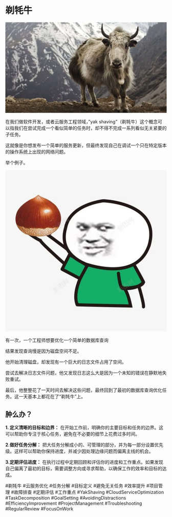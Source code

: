 # 剃牦牛

![剃牦牛](../assets/random_thoughts/yak.webp)

在我们做软件开发，或者云服务工程领域，”yak shaving”（剃牦牛）这个概念可以指我们在尝试完成一个看似简单的任务时，却不得不完成一系列看似无关紧要的子任务。

这就像是你想发布一个简单的服务更新，但最终发现自己在调试一个只在特定版本的操作系统上出现的网络问题。

举个例子。

![举个🌰](../assets/random_thoughts/for_example.webp)


有一次，一个工程师想要优化一个简单的数据库查询

结果发现查询慢是因为磁盘空间不足。

他开始清理磁盘，却发现有一个巨大的日志文件占用了空间。

尝试去解决日志文件问题，他又发现日志这么大是因为一个未知的错误在静默地失败重试。

最后，他整整花了一天时间去解决这些问题，最终回到了最初的数据库查询优化任务。这一天基本上都花在了“剃牦牛”上。

## 肿么办？
**1. 定义清晰的目标和边界：** 在开始工作前，明确你的主要目标和任务的边界。这可以帮助你专注于核心任务，避免在不必要的细节上花费过多时间。

**2.做好任务分解：** 把大任务分解成小的、可管理的部分，并为每一部分设置优先级。这样可以帮助你保持进度，并减少因处理边缘问题而偏离主线的机会。

**3.定期评估进度：** 在执行过程中定期回顾和评估你的进度和工作重点。如果发现自己偏离了最初的目标，需要调整方向或寻求帮助，以确保工作的效率和目标的达成。

#剃牦牛 #云服务优化 #任务分解 #目标定义 #避免无关任务 #效率提升 #项目管理 #故障排查 #定期评估 #工作重点 #YakShaving #CloudServiceOptimization #TaskDecomposition #GoalSetting #AvoidingDistractions #EfficiencyImprovement #ProjectManagement #Troubleshooting #RegularReview #FocusOnWork
